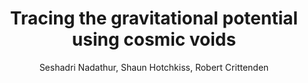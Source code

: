 ---
number: "23"
title: "Tracing the gravitational potential using cosmic voids"
arxiv_link: "https://arxiv.org/abs/1610.08382"
arxiv_id: "1610.08382"
author: "Seshadri Nadathur, Shaun Hotchkiss, Robert Crittenden"
reviewed: True
journal: "MNRAS, 467, 4067 (2017)"
doi: "10.1093/mnras/stx336"
---